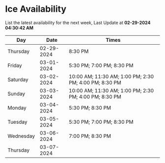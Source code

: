 # Ice Availability

List the latest availability for the next week, Last Update at **02-29-2024 04:30:42 AM**

| Day         | Date        | Times       |
| ----------- | ----------- | ----------- |
|Thursday|02-29-2024|8:30 PM|
|Friday|03-01-2024|5:30 PM; 7:00 PM; 8:30 PM|
|Saturday|03-02-2024|10:00 AM; 11:30 AM; 1:00 PM; 2:30 PM; 4:00 PM; 8:30 PM|
|Sunday|03-03-2024|10:00 AM; 11:30 AM; 1:00 PM; 2:30 PM; 4:00 PM; 8:30 PM|
|Monday|03-04-2024|5:30 PM; 8:30 PM|
|Tuesday|03-05-2024|5:30 PM; 7:00 PM; 8:30 PM|
|Wednesday|03-06-2024|7:00 PM; 8:30 PM|
|Thursday|03-07-2024||
